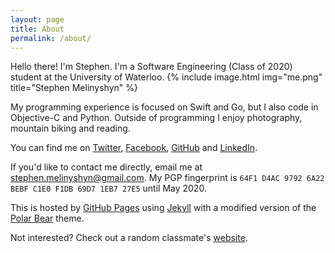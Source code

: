 ```yaml
---
layout: page
title: About
permalink: /about/
---
```


Hello there! I'm Stephen. I'm a Software Engineering (Class of 2020) student at the University of Waterloo. 
{% include image.html img="me.png" title="Stephen Melinyshyn"	 %}   

My programming experience is focused on Swift and Go, but I also code in Objective-C and Python. Outside of programming I enjoy photography, mountain biking and reading.

You can find me on [Twitter](https://twitter.com/Melinysh), [Facebook](https://www.facebook.com/stephen.melinyshyn), [GitHub](https://github.com/Melinysh) and [LinkedIn](https://www.linkedin.com/profile/view?id=430765821&trk=hp-identity-name). 

If you'd like to contact me directly, email me at [stephen.melinyshyn@gmail.com](mailto:stephen.melinyshyn@gmail.com). My PGP fingerprint is `64F1 D4AC 9792 6A22 BEBF C1E0 F1DB 69D7 1EB7 27E5` until May 2020.

This is hosted by [GitHub Pages](https://pages.github.com) using [Jekyll](http://jekyllrb.com) with a modified version of the [Polar Bear](https://github.com/diezcami/polar-bear-theme/) theme.

Not interested? Check out a random classmate's [website](http://arashrai.com:5000/randomSEwebsite?omit=Stephen).

